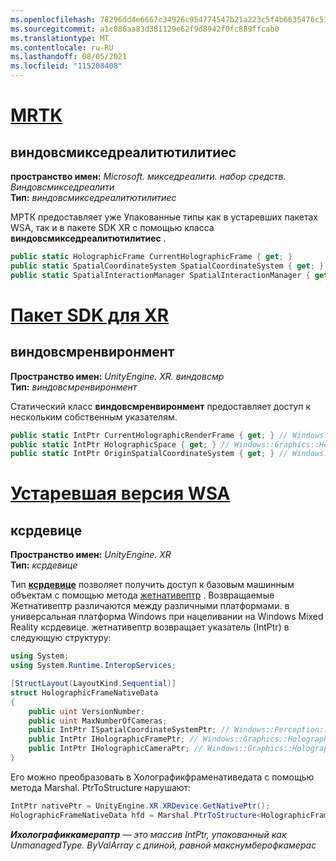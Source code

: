 ```yaml
---
ms.openlocfilehash: 78296dd4e6667c34926c954774547b21a223c5f4b6635476c51046c7ca22cdc3
ms.sourcegitcommit: a1c086aa83d381129e62f9d8942f0fc889ffcab0
ms.translationtype: MT
ms.contentlocale: ru-RU
ms.lasthandoff: 08/05/2021
ms.locfileid: "115208408"
---
```

# <a name="mrtk"></a>[MRTK](#tab/mrtk)

## <a name="windowsmixedrealityutilities"></a>виндовсмикседреалитютилитиес

**пространство имен:** *Microsoft. микседреалити. набор средств. Виндовсмикседреалити*<br>
**Тип:** *виндовсмикседреалитютилитиес*

МРТК предоставляет уже Упакованные типы как в устаревших пакетах WSA, так и в пакете SDK XR с помощью класса **виндовсмикседреалитютилитиес** .

```cs
public static HolographicFrame CurrentHolographicFrame { get; }
public static SpatialCoordinateSystem SpatialCoordinateSystem { get; }
public static SpatialInteractionManager SpatialInteractionManager { get; }
```

# <a name="xr-sdk"></a>[Пакет SDK для XR](#tab/xr)

## <a name="windowsmrenvironment"></a>виндовсмренвиронмент

**Пространство имен:** *UnityEngine. XR. виндовсмр*<br>
**Тип:** *виндовсмренвиронмент*

Статический класс **виндовсмренвиронмент** предоставляет доступ к нескольким собственным указателям.

```cs
public static IntPtr CurrentHolographicRenderFrame { get; } // Windows::Graphics::Holographic::IHolographicFrame
public static IntPtr HolographicSpace { get; } // Windows::Graphics::Holographic::IHolographicSpace
public static IntPtr OriginSpatialCoordinateSystem { get; } // Windows::Perception::Spatial::ISpatialCoordinateSystem
```

# <a name="legacy-wsa"></a>[Устаревшая версия WSA](#tab/wsa)

## <a name="xrdevice"></a>ксрдевице

**Пространство имен:** *UnityEngine. XR*<br>
**Тип:** *ксрдевице*

Тип <a href="https://docs.unity3d.com/ScriptReference/XR.XRDevice.html" target="_blank">**ксрдевице**</a> позволяет получить доступ к базовым машинным объектам с помощью метода <a href="https://docs.unity3d.com/ScriptReference/XR.XRDevice.GetNativePtr.html" target="_blank">жетнативептр</a> . Возвращаемые Жетнативептр различаются между различными платформами. в универсальная платформа Windows при нацеливании на Windows Mixed Reality ксрдевице. жетнативептр возвращает указатель (IntPtr) в следующую структуру:

```cs
using System;
using System.Runtime.InteropServices;

[StructLayout(LayoutKind.Sequential)]
struct HolographicFrameNativeData
{
    public uint VersionNumber;
    public uint MaxNumberOfCameras;
    public IntPtr ISpatialCoordinateSystemPtr; // Windows::Perception::Spatial::ISpatialCoordinateSystem
    public IntPtr IHolographicFramePtr; // Windows::Graphics::Holographic::IHolographicFrame
    public IntPtr IHolographicCameraPtr; // Windows::Graphics::Holographic::IHolographicCamera
}
```

Его можно преобразовать в Холографикфраменативедата с помощью метода Marshal. PtrToStructure нарушают:

```cs
IntPtr nativePtr = UnityEngine.XR.XRDevice.GetNativePtr();
HolographicFrameNativeData hfd = Marshal.PtrToStructure<HolographicFrameNativeData>(nativePtr);
```

***Ихолографиккамераптр** — это массив IntPtr, упакованный как UnmanagedType. ByValArray с длиной, равной макснумберофкамерас*
